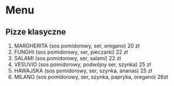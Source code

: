 # Menu 

## Pizze klasyczne

1. MARGHERITA (sos pomidorowy, ser, oregano) 20 zł
2. FUNGHI (sos pomidorowy, ser, pieczarki) 22 zł
3. SALAMI (sos pomidorowy, ser, salami) 22 zł
4. VESUVIO (sos pomidorowy, podwójny ser, szynka) 25 zł
5. HAWAJSKA (sos pomidorowy, ser, szynka, ananas) 25 zł
6. MILANO (sos pomidorowy, ser, szynka, papryka, oregano) 26zł
